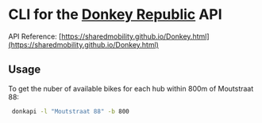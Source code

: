 # CLI for the [Donkey Republic](https://www.donkey.bike) API

API Reference: [https://sharedmobility.github.io/Donkey.html](https://sharedmobility.github.io/Donkey.html)

##  Usage
To get the nuber of available bikes for each hub within 800m of Moutstraat 88:
```bash
 donkapi -l "Moutstraat 88" -b 800
```

